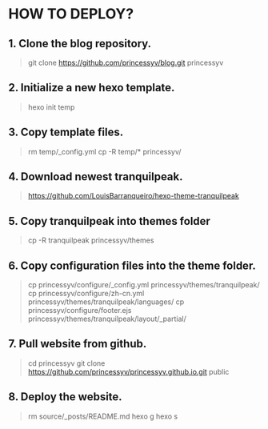 # HOW TO DEPLOY?

## 1. Clone the blog repository.
> git clone https://github.com/princessyv/blog.git princessyv

## 2. Initialize a new hexo template.
> hexo init temp

## 3. Copy template files.
> rm temp/_config.yml
> cp -R temp/* princessyv/

## 4. Download newest tranquilpeak.
 > https://github.com/LouisBarranqueiro/hexo-theme-tranquilpeak

## 5. Copy tranquilpeak into themes folder
> cp -R tranquilpeak princessyv/themes

## 6. Copy configuration files into the theme folder.
> cp princessyv/configure/_config.yml princessyv/themes/tranquilpeak/
> cp princessyv/configure/zh-cn.yml princessyv/themes/tranquilpeak/languages/
> cp princessyv/configure/footer.ejs princessyv/themes/tranquilpeak/layout/_partial/

## 7. Pull website from github.
> cd princessyv
> git clone https://github.com/princessyv/princessyv.github.io.git public

## 8. Deploy the website.
> rm source/_posts/README.md
> hexo g
> hexo s